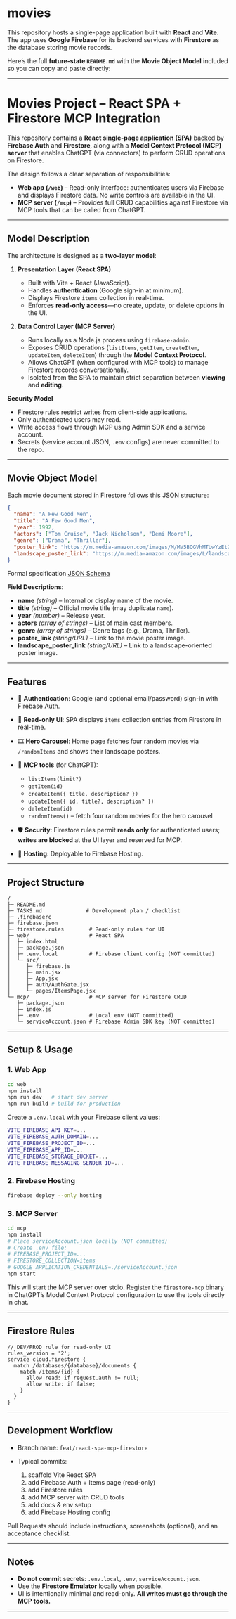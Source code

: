 # movies

This repository hosts a single-page application built with **React** and **Vite**. The app uses **Google Firebase** for its backend services with **Firestore** as the database storing movie records.

Here’s the full **future-state `README.md`** with the **Movie Object Model** included so you can copy and paste directly:

---

# Movies Project – React SPA + Firestore MCP Integration

This repository contains a **React single-page application (SPA)** backed by **Firebase Auth** and **Firestore**, along with a **Model Context Protocol (MCP) server** that enables ChatGPT (via connectors) to perform CRUD operations on Firestore.

The design follows a clear separation of responsibilities:

* **Web app (`/web`)** – Read-only interface: authenticates users via Firebase and displays Firestore data. No write controls are available in the UI.
* **MCP server (`/mcp`)** – Provides full CRUD capabilities against Firestore via MCP tools that can be called from ChatGPT.

---

## Model Description

The architecture is designed as a **two-layer model**:

1. **Presentation Layer (React SPA)**

   * Built with Vite + React (JavaScript).
   * Handles **authentication** (Google sign-in at minimum).
   * Displays Firestore `items` collection in real-time.
   * Enforces **read-only access**—no create, update, or delete options in the UI.

2. **Data Control Layer (MCP Server)**

   * Runs locally as a Node.js process using `firebase-admin`.
   * Exposes CRUD operations (`listItems`, `getItem`, `createItem`, `updateItem`, `deleteItem`) through the **Model Context Protocol**.
   * Allows ChatGPT (when configured with MCP tools) to manage Firestore records conversationally.
   * Isolated from the SPA to maintain strict separation between **viewing** and **editing**.

**Security Model**

* Firestore rules restrict writes from client-side applications.
* Only authenticated users may read.
* Write access flows through MCP using Admin SDK and a service account.
* Secrets (service account JSON, `.env` configs) are never committed to the repo.

---

## Movie Object Model

Each movie document stored in Firestore follows this JSON structure:

```json
{
  "name": "A Few Good Men",
  "title": "A Few Good Men",
  "year": 1992,
  "actors": ["Tom Cruise", "Jack Nicholson", "Demi Moore"],
  "genre": ["Drama", "Thriller"],
  "poster_link": "https://m.media-amazon.com/images/M/MV5BOGVhMTUwYzEtZGQ1ZC00Nzg1LTk0OGUtMDk0NDM0ZmZlN2E0XkEyXkFqcGc@._V1_SX300.jpg",
  "landscape_poster_link": "https://m.media-amazon.com/images/L/landscape.jpg"
}
```

Formal specification [JSON Schema](docs/schemas/movie.schema.json)

**Field Descriptions**:

* **name** *(string)* – Internal or display name of the movie.
* **title** *(string)* – Official movie title (may duplicate `name`).
* **year** *(number)* – Release year.
* **actors** *(array of strings)* – List of main cast members.
* **genre** *(array of strings)* – Genre tags (e.g., Drama, Thriller).
* **poster\_link** *(string/URL)* – Link to the movie poster image.
* **landscape\_poster\_link** *(string/URL)* – Link to a landscape-oriented poster image.

---

## Features

* 🔐 **Authentication**: Google (and optional email/password) sign-in with Firebase Auth.
* 📖 **Read-only UI**: SPA displays `items` collection entries from Firestore in real-time.
* 🎞️ **Hero Carousel**: Home page fetches four random movies via `/randomItems` and shows their landscape posters.
* 🔧 **MCP tools** (for ChatGPT):

  * `listItems(limit?)`
  * `getItem(id)`
  * `createItem({ title, description? })`
  * `updateItem({ id, title?, description? })`
  * `deleteItem(id)`
  * `randomItems()` – fetch four random movies for the hero carousel
* 🛡️ **Security**: Firestore rules permit **reads only** for authenticated users; **writes are blocked** at the UI layer and reserved for MCP.
* 🚀 **Hosting**: Deployable to Firebase Hosting.

---

## Project Structure

```
/
├─ README.md
├─ TASKS.md              # Development plan / checklist
├─ .firebaserc
├─ firebase.json
├─ firestore.rules        # Read-only rules for UI
├─ web/                   # React SPA
│  ├─ index.html
│  ├─ package.json
│  ├─ .env.local          # Firebase client config (NOT committed)
│  └─ src/
│     ├─ firebase.js
│     ├─ main.jsx
│     ├─ App.jsx
│     ├─ auth/AuthGate.jsx
│     └─ pages/ItemsPage.jsx
└─ mcp/                   # MCP server for Firestore CRUD
   ├─ package.json
   ├─ index.js
   ├─ .env                # Local env (NOT committed)
   └─ serviceAccount.json # Firebase Admin SDK key (NOT committed)
```

---

## Setup & Usage

### 1. Web App

```bash
cd web
npm install
npm run dev   # start dev server
npm run build # build for production
```

Create a `.env.local` with your Firebase client values:

```bash
VITE_FIREBASE_API_KEY=...
VITE_FIREBASE_AUTH_DOMAIN=...
VITE_FIREBASE_PROJECT_ID=...
VITE_FIREBASE_APP_ID=...
VITE_FIREBASE_STORAGE_BUCKET=...
VITE_FIREBASE_MESSAGING_SENDER_ID=...
```

### 2. Firebase Hosting

```bash
firebase deploy --only hosting
```

### 3. MCP Server

```bash
cd mcp
npm install
# Place serviceAccount.json locally (NOT committed)
# Create .env file:
# FIREBASE_PROJECT_ID=...
# FIRESTORE_COLLECTION=items
# GOOGLE_APPLICATION_CREDENTIALS=./serviceAccount.json
npm start
```

This will start the MCP server over stdio. Register the `firestore-mcp` binary in ChatGPT’s Model Context Protocol configuration to use the tools directly in chat.

---

## Firestore Rules

```
// DEV/PROD rule for read-only UI
rules_version = '2';
service cloud.firestore {
  match /databases/{database}/documents {
    match /items/{id} {
      allow read: if request.auth != null;
      allow write: if false;
    }
  }
}
```

---

## Development Workflow

* Branch name: `feat/react-spa-mcp-firestore`
* Typical commits:

  1. scaffold Vite React SPA
  2. add Firebase Auth + Items page (read-only)
  3. add Firestore rules
  4. add MCP server with CRUD tools
  5. add docs & env setup
  6. add Firebase Hosting config

Pull Requests should include instructions, screenshots (optional), and an acceptance checklist.

---

## Notes

* **Do not commit** secrets: `.env.local`, `.env`, `serviceAccount.json`.
* Use the **Firestore Emulator** locally when possible.
* UI is intentionally minimal and read-only. **All writes must go through the MCP tools.**

---

